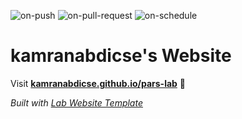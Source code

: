 
  ![on-push](../../actions/workflows/on-push.yaml/badge.svg)
  ![on-pull-request](../../actions/workflows/on-pull-request.yaml/badge.svg)
  ![on-schedule](../../actions/workflows/on-schedule.yaml/badge.svg)

  # kamranabdicse's Website

  Visit **[kamranabdicse.github.io/pars-lab](https://kamranabdicse.github.io/pars-lab)** 🚀

  _Built with [Lab Website Template](https://greene-lab.gitbook.io/lab-website-template-docs)_
